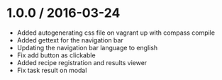 1.0.0 / 2016-03-24
==================

* Added autogenerating css file on vagrant up with compass compile
* Added gettext for the navigation bar
* Updating the navigation bar language to english
* Fix add button as clickable
* Added recipe registration and results viewer
* Fix task result on modal
